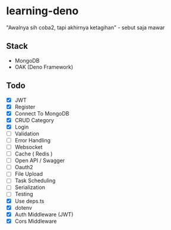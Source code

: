 # learning-deno
"Awalnya sih coba2, tapi akhirnya ketagihan" - sebut saja mawar

## Stack
- MongoDB
- OAK (Deno Framework)

## Todo
- [x] JWT 
- [x] Register
- [x] Connect To MongoDB
- [x] CRUD Category
- [x] Login
- [ ] Validation
- [ ] Error Handling
- [ ] Websocket
- [ ] Cache ( Redis ) 
- [ ] Open API / Swagger 
- [ ] Oauth2
- [ ] File Upload
- [ ] Task Scheduling
- [ ] Serialization
- [ ] Testing
- [x] Use deps.ts
- [x] dotenv
- [x] Auth Middleware (JWT)
- [x] Cors Middleware

